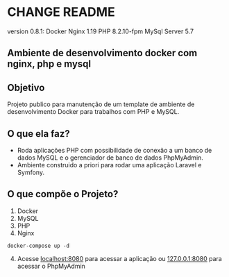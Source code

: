 # CHANGE README

version 0.8.1:
Docker
Nginx 1.19
PHP 8.2.10-fpm
MySql Server 5.7

## Ambiente de desenvolvimento docker com nginx, php e mysql

## Objetivo
Projeto publico para manutenção de um template de ambiente de desenvolvimento Docker para trabalhos com PHP e MySQL.

## O que ela faz?
- Roda aplicações PHP com possibilidade de conexão a um banco de dados MySQL e o gerenciador de banco de dados PhpMyAdmin.
- Ambiente construido a priori para rodar uma aplicação Laravel e Symfony.

## O que compõe o Projeto?
1. Docker
2. MySQL
3. PHP
4. Nginx



```
docker-compose up -d
```
4. Acesse [localhost:8080](http://localhost:8080/) para acessar a aplicação ou [127.0.0.1:8080](http://127.0.0.1:8080) para acessar o PhpMyAdmin

